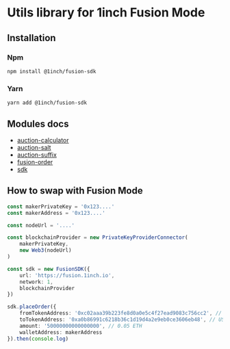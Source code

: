 # Utils library for 1inch Fusion Mode

## Installation

### Npm

```
npm install @1inch/fusion-sdk
```

### Yarn

```
yarn add @1inch/fusion-sdk
```

## Modules docs

-   [auction-calculator](src/auction-calculator/README.md)
-   [auction-salt](src/auction-salt/README.md)
-   [auction-suffix](src/auction-suffix/README.md)
-   [fusion-order](src/fusion-order/README.md)
-   [sdk](src/sdk/README.md)

## How to swap with Fusion Mode

```typescript
const makerPrivateKey = '0x123....'
const makerAddress = '0x123....'

const nodeUrl = '....'

const blockchainProvider = new PrivateKeyProviderConnector(
    makerPrivateKey,
    new Web3(nodeUrl)
)

const sdk = new FusionSDK({
    url: 'https://fusion.1inch.io',
    network: 1,
    blockchainProvider
})

sdk.placeOrder({
    fromTokenAddress: '0xc02aaa39b223fe8d0a0e5c4f27ead9083c756cc2', // WETH
    toTokenAddress: '0xa0b86991c6218b36c1d19d4a2e9eb0ce3606eb48', // USDC
    amount: '50000000000000000', // 0.05 ETH
    walletAddress: makerAddress
}).then(console.log)
```
